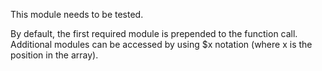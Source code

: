 
This module needs to be tested.

By default, the first required module is prepended to the function call. Additional modules can
be accessed by using $x notation (where x is the position in the array).